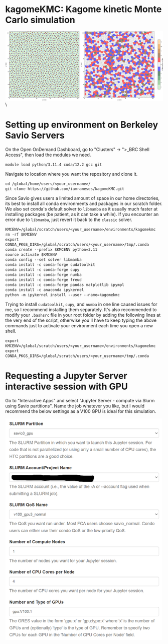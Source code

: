 # kagomeKMC: Kagome kinetic Monte Carlo simulation

<img src="images/example_molecules_and_disclinations_plot.png" alt="Example molecules and disclinations plot" width="900">\

# Setting up environment on Berkeley Savio Servers
On the Open OnDemand Dashboard, go to "Clusters" -> ">_BRC Shell Access", then load the modules we need.

```commandline
module load python/3.11.4 cuda/12.2 gcc git
```

Navigate to location where you want the repository and clone it.

```command line
cd /global/home/users/<your_username>/
git clone https://github.com/iamrameses/kagomeKMC.git
```
Since Savio gives users a limited amount of space in our home directories, its best to install all conda environments and packages in our scratch folder. We also set conda's default solver to `libmamba` as it usually much faster at installing packages (be patient, as it can take a while). If you encounter an error due to `libmamba`, just revert it back to the `classic` solver.

```commandline
KMCENV=/global/scratch/users/<your_username>/environments/kagomekmc
rm -rf $KMCENV
export CONDA_PKGS_DIRS=/global/scratch/users/<your_username>/tmp/.conda
conda create --prefix $KMCENV python=3.11
source activate $KMCENV
conda config --set solver libmamba
conda install -c conda-forge cudatoolkit
conda install -c conda-forge cupy
conda install -c conda-forge numba
conda install -c conda-forge freud
conda install -c conda-forge pandas matplotlib ipympl
conda install -c anaconda ipykernel
python -m ipykernel install --user --name=kagomekmc
```
Trying to install `cudatoolkit`, `cupy`, and `numba` in one line caused issues for me, so I recommend installing them separately. It's also recommended to modify your `.bashsrc` file in your root folder by adding the following lines at the very end of the script, otherwise you'll have to keep typing the above commands just to activate your environment each time you open a new shell.

```commandline
export KMCENV=/global/scratch/users/<your_username>/environments/kagomekmc
export CONDA_PKGS_DIRS=/global/scratch/users/<your_username>/tmp/.conda
```

# Requesting a Jupyter Server interactive session with GPU 
Go to "Interactive Apps" and select "Jupyter Server - compute via Slurm using Savio partitions". Name the job whatever you like, but I would recommend the below settings as a V100 GPU is ideal for this simulation.

<img src="images/jupyter_server_request_recommended_settings.png" alt="Example molecules and disclinations plot" width="500">